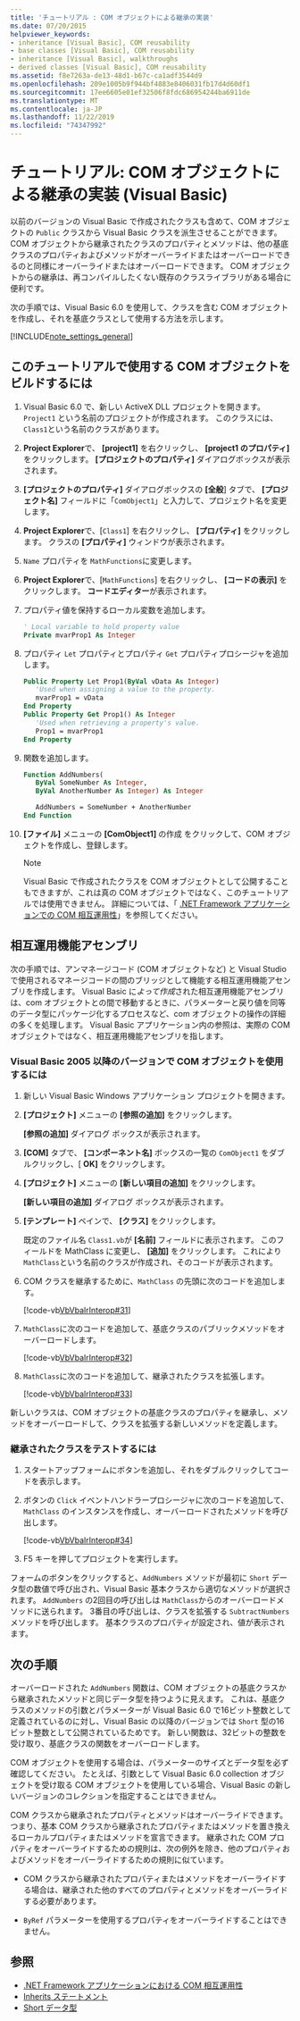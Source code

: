 ```yaml
---
title: 'チュートリアル : COM オブジェクトによる継承の実装'
ms.date: 07/20/2015
helpviewer_keywords:
- inheritance [Visual Basic], COM reusability
- base classes [Visual Basic], COM reusability
- inheritance [Visual Basic], walkthroughs
- derived classes [Visual Basic], COM reusability
ms.assetid: f8e7263a-de13-48d1-b67c-ca1adf3544d9
ms.openlocfilehash: 209e1005b9f944bf4883e8406031fb17d4d60df1
ms.sourcegitcommit: 17ee6605e01ef32506f8fdc686954244ba6911de
ms.translationtype: MT
ms.contentlocale: ja-JP
ms.lasthandoff: 11/22/2019
ms.locfileid: "74347992"
---
```

# <a name="walkthrough-implementing-inheritance-with-com-objects-visual-basic"></a>チュートリアル: COM オブジェクトによる継承の実装 (Visual Basic)

以前のバージョンの Visual Basic で作成されたクラスも含めて、COM オブジェクトの `Public` クラスから Visual Basic クラスを派生させることができます。 COM オブジェクトから継承されたクラスのプロパティとメソッドは、他の基底クラスのプロパティおよびメソッドがオーバーライドまたはオーバーロードできるのと同様にオーバーライドまたはオーバーロードできます。 COM オブジェクトからの継承は、再コンパイルしたくない既存のクラスライブラリがある場合に便利です。

次の手順では、Visual Basic 6.0 を使用して、クラスを含む COM オブジェクトを作成し、それを基底クラスとして使用する方法を示します。

[!INCLUDE[note_settings_general](~/includes/note-settings-general-md.md)]

## <a name="to-build-the-com-object-that-is-used-in-this-walkthrough"></a>このチュートリアルで使用する COM オブジェクトをビルドするには

1. Visual Basic 6.0 で、新しい ActiveX DLL プロジェクトを開きます。 `Project1` という名前のプロジェクトが作成されます。 このクラスには、`Class1`という名前のクラスがあります。

2. **Project Explorer**で、 **[project1]** を右クリックし、 **[project1 のプロパティ]** をクリックします。 **[プロジェクトのプロパティ]** ダイアログボックスが表示されます。

3. **[プロジェクトのプロパティ]** ダイアログボックスの **[全般**] タブで、 **[プロジェクト名]** フィールドに「`ComObject1`」と入力して、プロジェクト名を変更します。

4. **Project Explorer**で、[`Class1`] を右クリックし、 **[プロパティ]** をクリックします。 クラスの **[プロパティ]** ウィンドウが表示されます。

5. `Name` プロパティを `MathFunctions`に変更します。

6. **Project Explorer**で、[`MathFunctions`] を右クリックし、 **[コードの表示]** をクリックします。 **コードエディター**が表示されます。

7. プロパティ値を保持するローカル変数を追加します。

    ```vb
    ' Local variable to hold property value
    Private mvarProp1 As Integer
    ```

8. プロパティ `Let` プロパティとプロパティ `Get` プロパティプロシージャを追加します。

    ```vb
    Public Property Let Prop1(ByVal vData As Integer)
       'Used when assigning a value to the property.
       mvarProp1 = vData
    End Property
    Public Property Get Prop1() As Integer
       'Used when retrieving a property's value.
       Prop1 = mvarProp1
    End Property
    ```

9. 関数を追加します。

    ```vb
    Function AddNumbers(
       ByVal SomeNumber As Integer,
       ByVal AnotherNumber As Integer) As Integer

       AddNumbers = SomeNumber + AnotherNumber
    End Function
    ```

10. **[ファイル]** メニューの **[ComObject1]** の作成 をクリックして、COM オブジェクトを作成し、登録します。

    > [!NOTE]
    > Visual Basic で作成されたクラスを COM オブジェクトとして公開することもできますが、これは真の COM オブジェクトではなく、このチュートリアルでは使用できません。 詳細については、「 [.NET Framework アプリケーションでの COM 相互運用性](../../../visual-basic/programming-guide/com-interop/com-interoperability-in-net-framework-applications.md)」を参照してください。

## <a name="interop-assemblies"></a>相互運用機能アセンブリ

次の手順では、アンマネージコード (COM オブジェクトなど) と Visual Studio で使用されるマネージコードの間のブリッジとして機能する相互運用機能アセンブリを作成します。 Visual Basic に*よって作成*された相互運用機能アセンブリは、com オブジェクトとの間で移動するときに、パラメーターと戻り値を同等のデータ型にパッケージ化するプロセスなど、com オブジェクトの操作の詳細の多くを処理します。 Visual Basic アプリケーション内の参照は、実際の COM オブジェクトではなく、相互運用機能アセンブリを指します。

### <a name="to-use-a-com-object-with-visual-basic-2005-and-later-versions"></a>Visual Basic 2005 以降のバージョンで COM オブジェクトを使用するには

1. 新しい Visual Basic Windows アプリケーション プロジェクトを開きます。

2. **[プロジェクト]** メニューの **[参照の追加]** をクリックします。

     **[参照の追加]** ダイアログ ボックスが表示されます。

3. **[COM]** タブで、 **[コンポーネント名]** ボックスの一覧の `ComObject1` をダブルクリックし、[ **OK]** をクリックします。

4. **[プロジェクト]** メニューの **[新しい項目の追加]** をクリックします。

     **[新しい項目の追加]** ダイアログ ボックスが表示されます。

5. **[テンプレート]** ペインで、 **[クラス]** をクリックします。

     既定のファイル名 `Class1.vb`が **[名前]** フィールドに表示されます。 このフィールドを MathClass に変更し、 **[追加]** をクリックします。 これにより `MathClass`という名前のクラスが作成され、そのコードが表示されます。

6. COM クラスを継承するために、`MathClass` の先頭に次のコードを追加します。

     [!code-vb[VbVbalrInterop#31](~/samples/snippets/visualbasic/VS_Snippets_VBCSharp/VbVbalrInterop/VB/Class1.vb#31)]

7. `MathClass`に次のコードを追加して、基底クラスのパブリックメソッドをオーバーロードします。

     [!code-vb[VbVbalrInterop#32](~/samples/snippets/visualbasic/VS_Snippets_VBCSharp/VbVbalrInterop/VB/Class1.vb#32)]

8. `MathClass`に次のコードを追加して、継承されたクラスを拡張します。

     [!code-vb[VbVbalrInterop#33](~/samples/snippets/visualbasic/VS_Snippets_VBCSharp/VbVbalrInterop/VB/Class1.vb#33)]

新しいクラスは、COM オブジェクトの基底クラスのプロパティを継承し、メソッドをオーバーロードして、クラスを拡張する新しいメソッドを定義します。

### <a name="to-test-the-inherited-class"></a>継承されたクラスをテストするには

1. スタートアップフォームにボタンを追加し、それをダブルクリックしてコードを表示します。

2. ボタンの `Click` イベントハンドラープロシージャに次のコードを追加して、`MathClass` のインスタンスを作成し、オーバーロードされたメソッドを呼び出します。

     [!code-vb[VbVbalrInterop#34](~/samples/snippets/visualbasic/VS_Snippets_VBCSharp/VbVbalrInterop/VB/Class1.vb#34)]

3. F5 キーを押してプロジェクトを実行します。

フォームのボタンをクリックすると、`AddNumbers` メソッドが最初に `Short` データ型の数値で呼び出され、Visual Basic 基本クラスから適切なメソッドが選択されます。 `AddNumbers` の2回目の呼び出しは `MathClass`からのオーバーロードメソッドに送られます。 3番目の呼び出しは、クラスを拡張する `SubtractNumbers` メソッドを呼び出します。 基本クラスのプロパティが設定され、値が表示されます。

## <a name="next-steps"></a>次の手順

オーバーロードされた `AddNumbers` 関数は、COM オブジェクトの基底クラスから継承されたメソッドと同じデータ型を持つように見えます。 これは、基底クラスのメソッドの引数とパラメーターが Visual Basic 6.0 で16ビット整数として定義されているのに対し、Visual Basic の以降のバージョンでは `Short` 型の16ビット整数として公開されているためです。 新しい関数は、32ビットの整数を受け取り、基底クラスの関数をオーバーロードします。

COM オブジェクトを使用する場合は、パラメーターのサイズとデータ型を必ず確認してください。 たとえば、引数として Visual Basic 6.0 collection オブジェクトを受け取る COM オブジェクトを使用している場合、Visual Basic の新しいバージョンのコレクションを指定することはできません。

COM クラスから継承されたプロパティとメソッドはオーバーライドできます。つまり、基本 COM クラスから継承されたプロパティまたはメソッドを置き換えるローカルプロパティまたはメソッドを宣言できます。 継承された COM プロパティをオーバーライドするための規則は、次の例外を除き、他のプロパティおよびメソッドをオーバーライドするための規則に似ています。

- COM クラスから継承されたプロパティまたはメソッドをオーバーライドする場合は、継承された他のすべてのプロパティとメソッドをオーバーライドする必要があります。

- `ByRef` パラメーターを使用するプロパティをオーバーライドすることはできません。

## <a name="see-also"></a>参照

- [.NET Framework アプリケーションにおける COM 相互運用性](../../../visual-basic/programming-guide/com-interop/com-interoperability-in-net-framework-applications.md)
- [Inherits ステートメント](../../../visual-basic/language-reference/statements/inherits-statement.md)
- [Short データ型](../../../visual-basic/language-reference/data-types/short-data-type.md)
